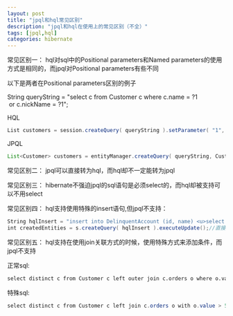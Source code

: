 ```yaml
---
layout: post
title: "jpql和hql常见区别"
description: "jpql和hql在使用上的常见区别（不全）"
tags: [jpql,hql]
categories: hibernate
---
```


常见区别一：
hql对sql中的Positional parameters和Named parameters的使用方式是相同的，而jpql对Positional parameters有些不同

以下是两者在Positional parameters区别的例子

String queryString = "select c from Customer c where c.name = ?1  or c.nickName = ?1";

HQL
```java
List customers = session.createQuery( queryString ).setParameter( "1", theNameOfInterest ).list();//注意1带有双引号("")

```
JPQL
```java
List<Customer> customers = entityManager.createQuery( queryString, Customer.class ).setParameter( 1, theNameOfInterest ).getResultList(); //1不带有""
```

常见区别二：
jpql可以直接转为hql，而hql却不一定能转为jpql

常见区别三：
hibernate不强迫jpql的sql语句是必须select的，而hql却被支持可以不用select

常见区别四：
hql支持使用特殊的insert语句,但jpql不支持：

```java
String hqlInsert = "insert into DelinquentAccount (id, name) <u>select c.id, c.name from Customer c where ...</u>";
int createdEntities = s.createQuery( hqlInsert ).executeUpdate();//直接可以根据查询出来的id和name 放入到DelinquentAccount (id, name)
```

常见区别五：
hql支持在使用join关联方式的时候，使用特殊方式来添加条件，而jpql不支持

正常sql:
```html
select distinct c from Customer c left outer join c.orders o where o.value > 5000.00
```

特殊sql:
```java
select distinct c from Customer c left join c.orders o with o.value > 5000.00
```


